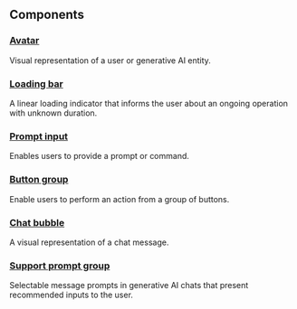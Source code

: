 ## Components

### [Avatar](/components/avatar/)

Visual representation of a user or generative AI entity.

### [Loading bar](/components/loading-bar/)

A linear loading indicator that informs the user about an ongoing operation with unknown duration.

### [Prompt input](/components/prompt-input/)

Enables users to provide a prompt or command.

### [Button group](/components/button-group/)

Enable users to perform an action from a group of buttons. 

### [Chat bubble](/components/chat-bubble/)

A visual representation of a chat message.

### [Support prompt group](/components/support-prompt-group/)

Selectable message prompts in generative AI chats that present recommended inputs to the user.
